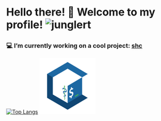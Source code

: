 # Hello there! 👋 Welcome to my profile! <img src="https://komarev.com/ghpvc/?username=junglert&label=Profile%20views&color=0e9bb4&style=flat" alt="junglert" /></p>

### :computer: I’m currently working on a cool project: [shc](https://github.com/ServerHealthCheck/shc) 

[![Top Langs](https://github-readme-stats.vercel.app/api/top-langs/?username=junglert&theme=slateorange&layout=compact)](https://github.com/anuraghazra/github-readme-stats)
<a href="https://github.com/ServerHealthCheck/shc"><img src="https://raw.githubusercontent.com/ServerHealthCheck/shc/master/media/shc_logo.png" width="150" height="150">
<!--
**junglert/junglert** is a ✨ _special_ ✨ repository because its `README.md` (this file) appears on your GitHub profile.

Here are some ideas to get you started:

- 🔭 I’m currently working on ...
- 🌱 I’m currently learning ...
- 👯 I’m looking to collaborate on ...
- 🤔 I’m looking for help with ...
- 💬 Ask me about ...
- 📫 How to reach me: ...
- 😄 Pronouns: ...
- ⚡ Fun fact: ...
-->
